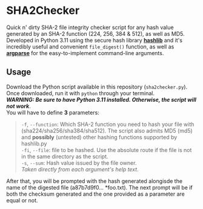 # SHA2Checker
Quick n' dirty SHA-2 file integrity checker script for any hash value generated by an SHA-2 function (224, 256, 384 &amp; 512), as well as MD5.  
Developed in Python 3.11 using the secure hash library [**hashlib**](https://docs.python.org/3/library/hashlib.html) and it's incredibly useful and convenient `file_digest()` function, as well as [**argparse**](https://docs.python.org/3/library/argparse.html) for the easy-to-implement command-line arguments.  
## Usage
Download the Python script available in this repository (`sha2checker.py`). Once downloaded, run it with `python` through your terminal.  
***WARNING: Be sure to have Python 3.11 installed. Otherwise, the script will not work***.  
You will have to define **3** parameters:  
>`-f`, `--function`: Which SHA-2 function you need to hash your file with (sha224/sha256/sha384/sha512). The script also admits MD5 (md5) and **possibly** (untested) other hashing functions supported by hashlib.py  
`-fi`, `--file`: file to be hashed. Use the absolute route if the file is not in the same directory as the script.  
`-s`, `--sum`: Hash value issued by the file owner.  
*Taken directly from each argument's help text*.

After that, you will be prompted with the hash generated alongisde the name of the digested file (a87b7d9f0... *foo.txt). The next prompt will be if both the checksum generated and the one provided as a parameter are equal or not.  
